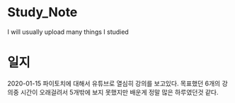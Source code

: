 # Study_Note
I will usually  upload many things I studied

# 일지
2020-01-15 파이토치에 대해서 유튜브로 열심히 강의를 보고있다. 목표했던 6개의 강의중 시간이 오래걸려서 5개밖에 보지 못했지만 배운게 정말 많은 하루였던것 같다.
